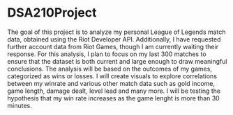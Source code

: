 # DSA210Project

The goal of this project is to analyze my personal League of Legends match data, obtained using the Riot Developer API. Additionally, I have requested further account data from Riot Games, though I am currently waiting their response. For this analysis, I plan to focus on my last 300 matches to ensure that the dataset is both current and large enough to draw meaningful conclusions. The analysis will be based on the outcomes of my games, categorized as wins or losses. I will create visuals to explore correlations between my winrate and various other match data such as gold income, game length, damage dealt, level lead and many more. I will be testing the hypothesis that my win rate increases as the game lenght is more than 30 minutes.

